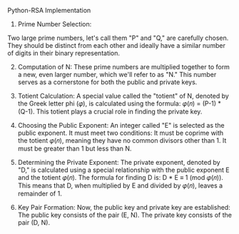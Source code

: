 Python-RSA Implementation 

1. Prime Number Selection:

Two large prime numbers, let's call them "P" and "Q," are carefully chosen. They should be distinct from each other and ideally have a similar number of digits in their binary representation.


2. Computation of N:
These prime numbers are multiplied together to form a new, even larger number, which we'll refer to as "N." This number serves as a cornerstone for both the public and private keys.



3. Totient Calculation: A special value called the "totient" of N, denoted by the Greek letter phi (𝜑), is calculated using the formula: 𝜑(𝑛) = (P-1) * (Q-1). This totient plays a crucial role in finding the private key.



4. Choosing the Public Exponent: An integer called "E" is selected as the public exponent. It must meet two conditions:
It must be coprime with the totient 𝜑(𝑛), meaning they have no common divisors other than 1.
It must be greater than 1 but less than N.

5. Determining the Private Exponent: The private exponent, denoted by "D," is calculated using a special relationship with the public exponent E and the totient 𝜑(𝑛). The formula for finding D is: D * E ≡ 1 (mod 𝜑(𝑛)). This means that D, when multiplied by E and divided by 𝜑(𝑛), leaves a remainder of 1.



6. Key Pair Formation: Now, the public key and private key are established:
The public key consists of the pair (E, N).
The private key consists of the pair (D, N).


